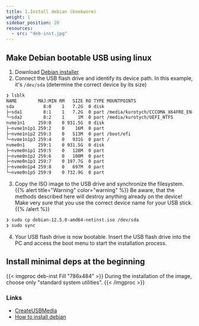 ```yaml
---
title: 1.Install debian (bookworm)
weight: 1
sidebar_position: 20
resources:
  - src: "deb-inst.jpg"
---
```


## Make Debian bootable USB using linux

1. Download [Debian installer](https://www.debian.org/devel/debian-installer)
2. Connect the USB flash drive and identify its device path. In this example, it's `/dev/sda` (determine the correct device by its size)
```bash
❯ lsblk
NAME        MAJ:MIN RM   SIZE RO TYPE MOUNTPOINTS
sda           8:0    1   7.2G  0 disk
├─sda1        8:1    1   7.2G  0 part /media/kurotych/CCCOMA_X64FRE_EN-GB_DV9
└─sda2        8:2    1     1M  0 part /media/kurotych/UEFI_NTFS
nvme1n1     259:0    0 931.5G  0 disk
├─nvme1n1p1 259:2    0    16M  0 part
├─nvme1n1p2 259:3    0   513M  0 part /boot/efi
└─nvme1n1p3 259:4    0   931G  0 part /
nvme0n1     259:1    0 931.5G  0 disk
├─nvme0n1p1 259:5    0   128M  0 part
├─nvme0n1p2 259:6    0   100M  0 part
├─nvme0n1p3 259:7    0 197.7G  0 part
├─nvme0n1p4 259:8    0   697M  0 part
└─nvme0n1p5 259:9    0 732.9G  0 part
```
3. Copy the ISO image to the USB drive and synchronize the filesystem.
{{% alert title="Warning" color="warning" %}}
Be aware, that the methods described here will destroy anything already on the device! Make very sure that you use the correct device name for your USB stick.
{{% /alert %}}
```bash
❯ sudo cp debian-12.5.0-amd64-netinst.iso /dev/sda
❯ sudo sync
```
4. Your USB flash drive is now bootable. Insert the USB flash drive into the PC and access the boot menu to start the installation process.


## Install minimal deps at the beginning
{{< imgproc deb-inst Fill "786x484" >}}
During the installation of the image, choose only "standard system utilities".
{{< /imgproc >}}

### Links
- [CreateUSBMedia](https://wiki.debian.org/DebianInstaller/CreateUSBMedia)
- [How to install debian](https://www.google.com/search?q=How+to+install+debian)
